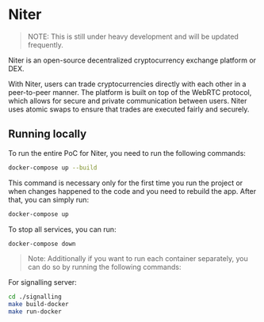 # Niter

> NOTE: This is still under heavy development and will be updated frequently.

Niter is an open-source decentralized cryptocurrency exchange platform or DEX.

With Niter, users can trade cryptocurrencies directly with each other in a peer-to-peer manner. The platform is built on top of the WebRTC protocol, which allows for secure and private communication between users. Niter uses atomic swaps to ensure that trades are executed fairly and securely.

## Running locally

To run the entire PoC for Niter, you need to run the following commands:

```bash
docker-compose up --build
```

This command is necessary only for the first time you run the project or when changes happened to the code and you
need to rebuild the app. After that, you can simply run:

```bash
docker-compose up
```

To stop all services, you can run:

```bash
docker-compose down
```
> Note: Additionally if you want to run each container separately, you can do so by running the following commands:

For signalling server:
```bash
cd ./signalling
make build-docker
make run-docker
```